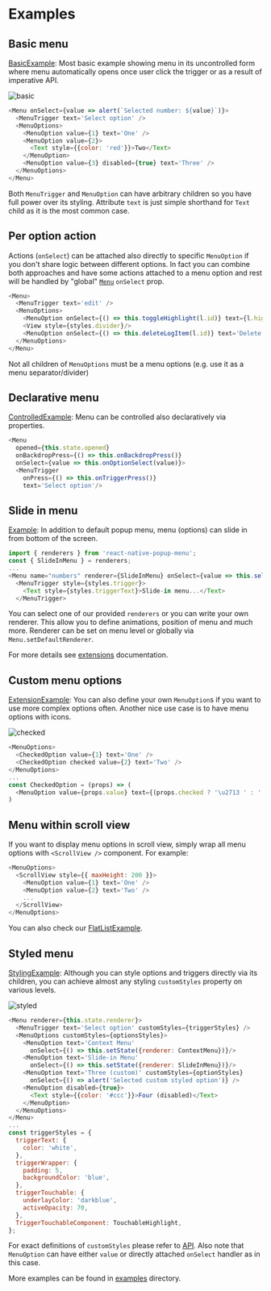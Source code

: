 # Examples
## Basic menu
[BasicExample](../examples/BasicExample.js):
Most basic example showing menu in its uncontrolled form where menu automatically opens once user click the trigger or as a result of imperative API.

![basic](img/basic.png)
```js
<Menu onSelect={value => alert(`Selected number: ${value}`)}>
  <MenuTrigger text='Select option' />
  <MenuOptions>
    <MenuOption value={1} text='One' />
    <MenuOption value={2}>
      <Text style={{color: 'red'}}>Two</Text>
    </MenuOption>
    <MenuOption value={3} disabled={true} text='Three' />
  </MenuOptions>
</Menu>
```
Both `MenuTrigger` and `MenuOption` can have arbitrary children so you have full power over its styling.
Attribute `text` is just simple shorthand for `Text` child as it is the most common case.

## Per option action
Actions (`onSelect`) can be attached also directly to specific `MenuOption` if you don't share logic between different options.
In fact you can combine both approaches and have some actions attached to a menu option and rest will be handled by "global" [`Menu`](./api.md#menu) `onSelect` prop.

```js
<Menu>
  <MenuTrigger text='edit' />
  <MenuOptions>
    <MenuOption onSelect={() => this.toggleHighlight(l.id)} text={l.highlighted ? 'Unhighlight' : 'Highlight'} />
    <View style={styles.divider}/>
    <MenuOption onSelect={() => this.deleteLogItem(l.id)} text='Delete' />
  </MenuOptions>
</Menu>
```
Not all children of `MenuOptions` must be a menu options (e.g. use it as a menu separator/divider)

## Declarative menu
[ControlledExample](../examples/ControlledExample.js):
Menu can be controlled also declaratively via properties.
```js
<Menu
  opened={this.state.opened}
  onBackdropPress={() => this.onBackdropPress()}
  onSelect={value => this.onOptionSelect(value)}>
  <MenuTrigger
    onPress={() => this.onTriggerPress()}
    text='Select option'/>
```

## Slide in menu
[Example](../examples/Example.js):
In addition to default popup menu, menu (options) can slide in from bottom of the screen.
```js
import { renderers } from 'react-native-popup-menu';
const { SlideInMenu } = renderers;
...
<Menu name="numbers" renderer={SlideInMenu} onSelect={value => this.selectNumber(value)}>
  <MenuTrigger style={styles.trigger}>
    <Text style={styles.triggerText}>Slide-in menu...</Text>
  </MenuTrigger>

```
You can select one of our provided `renderers` or you can write your own renderer.
This allow you to define animations, position of menu and much more.
Renderer can be set on menu level or globally via `Menu.setDefaultRenderer`.

For more details see [extensions](extensions.md) documentation.

## Custom menu options
[ExtensionExample](../examples/ExtensionExample.js):
You can also define your own `MenuOption`s if you want to use more complex options often.
Another nice use case is to have menu options with icons.

![checked](img/checked.png)
```js
<MenuOptions>
  <CheckedOption value={1} text='One' />
  <CheckedOption checked value={2} text='Two' />
</MenuOptions>
...
const CheckedOption = (props) => (
  <MenuOption value={props.value} text={(props.checked ? '\u2713 ' : '') + props.text} />
)
```

## Menu within scroll view
If you want to display menu options in scroll view, simply wrap all menu options with `<ScrollView />` component. For example:

```js
<MenuOptions>
  <ScrollView style={{ maxHeight: 200 }}>
    <MenuOption value={1} text='One' />
    <MenuOption value={2} text='Two' />
    ...
  </ScrollView>
</MenuOptions>
```

You can also check our [FlatListExample](../examples/FlatListExample.js).

## Styled menu
[StylingExample](../examples/StylingExample.js):
Although you can style options and triggers directly via its children,
you can achieve almost any styling `customStyles` property on various levels.

![styled](img/styled.png)
```js
<Menu renderer={this.state.renderer}>
  <MenuTrigger text='Select option' customStyles={triggerStyles} />
  <MenuOptions customStyles={optionsStyles}>
    <MenuOption text='Context Menu'
      onSelect={() => this.setState({renderer: ContextMenu})}/>
    <MenuOption text='Slide-in Menu'
      onSelect={() => this.setState({renderer: SlideInMenu})}/>
    <MenuOption text='Three (custom)' customStyles={optionStyles}
      onSelect={() => alert('Selected custom styled option')} />
    <MenuOption disabled={true}>
      <Text style={{color: '#ccc'}}>Four (disabled)</Text>
    </MenuOption>
  </MenuOptions>
</Menu>
...
const triggerStyles = {
  triggerText: {
    color: 'white',
  },
  triggerWrapper: {
    padding: 5,
    backgroundColor: 'blue',
  },
  triggerTouchable: {
    underlayColor: 'darkblue',
    activeOpacity: 70,
  },
  TriggerTouchableComponent: TouchableHighlight,
};
```
For exact definitions of `customStyles` please refer to [API](api.md).
Also note that `MenuOption` can have either `value` or directly attached `onSelect` handler as in this case.


More examples can be found in [examples](../examples/) directory.

